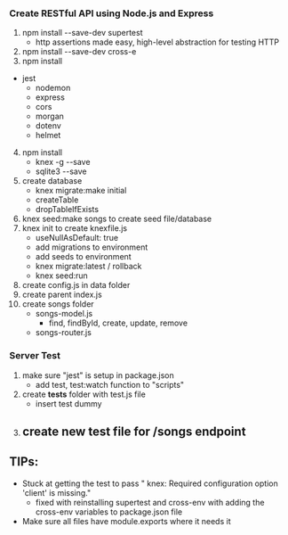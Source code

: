 ### Create RESTful API using Node.js and Express

1. npm install --save-dev supertest
   - http assertions made easy, high-level abstraction for testing HTTP
2. npm install --save-dev cross-e
3. npm install

- jest
  - nodemon
  - express
  - cors
  - morgan
  - dotenv
  - helmet

4. npm install
   - knex -g --save
   - sqlite3 --save
5. create database
   - knex migrate:make initial
   - createTable
   - dropTableIfExists
6. knex seed:make songs to create seed file/database
7. knex init to create knexfile.js
   - useNullAsDefault: true
   - add migrations to environment
   - add seeds to environment
   - knex migrate:latest / rollback
   - knex seed:run
8. create config.js in data folder
9. create parent index.js
10. create songs folder
    - songs-model.js
      - find, findById, create, update, remove
    - songs-router.js

### Server Test

1. make sure "jest" is setup in package.json
   - add test, test:watch function to "scripts"
2. create **tests** folder with test.js file
   - insert test dummy
3. create new test file for /songs endpoint
   -

## TIPs:

- Stuck at getting the test to pass " knex: Required configuration option 'client' is missing."
  - fixed with reinstalling supertest and cross-env with adding the cross-env variables to package.json file
- Make sure all files have module.exports where it needs it
